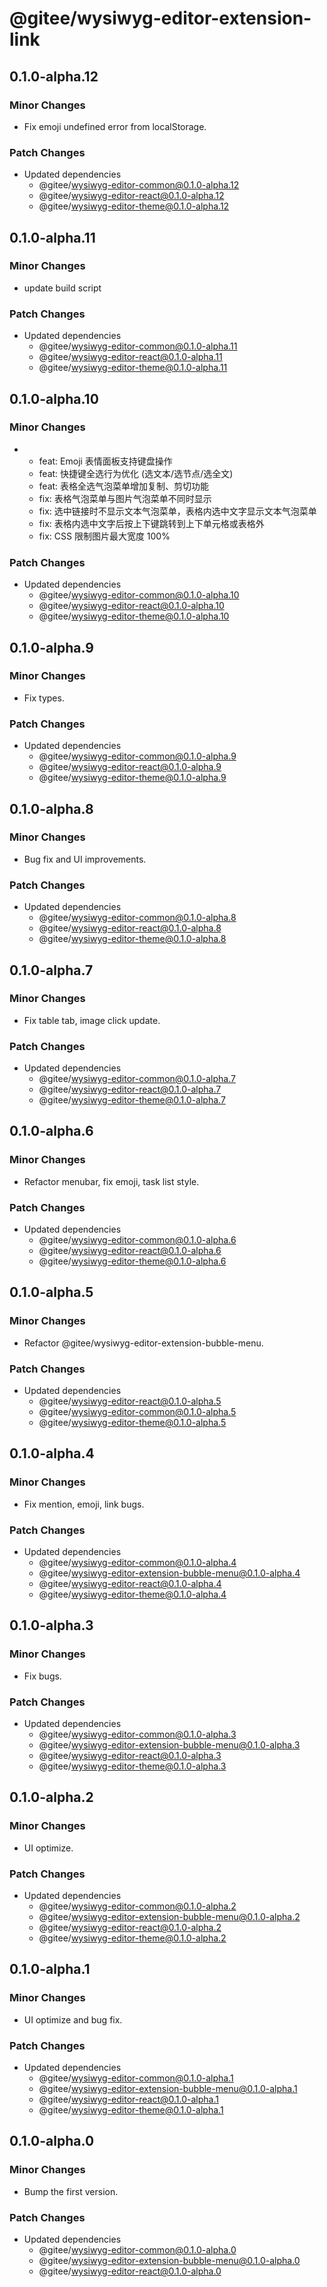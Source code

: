 # @gitee/wysiwyg-editor-extension-link

## 0.1.0-alpha.12

### Minor Changes

- Fix emoji undefined error from localStorage.

### Patch Changes

- Updated dependencies
  - @gitee/wysiwyg-editor-common@0.1.0-alpha.12
  - @gitee/wysiwyg-editor-react@0.1.0-alpha.12
  - @gitee/wysiwyg-editor-theme@0.1.0-alpha.12

## 0.1.0-alpha.11

### Minor Changes

- update build script

### Patch Changes

- Updated dependencies
  - @gitee/wysiwyg-editor-common@0.1.0-alpha.11
  - @gitee/wysiwyg-editor-react@0.1.0-alpha.11
  - @gitee/wysiwyg-editor-theme@0.1.0-alpha.11

## 0.1.0-alpha.10

### Minor Changes

- - feat: Emoji 表情面板支持键盘操作
  - feat: 快捷键全选行为优化 (选文本/选节点/选全文)
  - feat: 表格全选气泡菜单增加复制、剪切功能
  - fix: 表格气泡菜单与图片气泡菜单不同时显示
  - fix: 选中链接时不显示文本气泡菜单，表格内选中文字显示文本气泡菜单
  - fix: 表格内选中文字后按上下键跳转到上下单元格或表格外
  - fix: CSS 限制图片最大宽度 100%

### Patch Changes

- Updated dependencies
  - @gitee/wysiwyg-editor-common@0.1.0-alpha.10
  - @gitee/wysiwyg-editor-react@0.1.0-alpha.10
  - @gitee/wysiwyg-editor-theme@0.1.0-alpha.10

## 0.1.0-alpha.9

### Minor Changes

- Fix types.

### Patch Changes

- Updated dependencies
  - @gitee/wysiwyg-editor-common@0.1.0-alpha.9
  - @gitee/wysiwyg-editor-react@0.1.0-alpha.9
  - @gitee/wysiwyg-editor-theme@0.1.0-alpha.9

## 0.1.0-alpha.8

### Minor Changes

- Bug fix and UI improvements.

### Patch Changes

- Updated dependencies
  - @gitee/wysiwyg-editor-common@0.1.0-alpha.8
  - @gitee/wysiwyg-editor-react@0.1.0-alpha.8
  - @gitee/wysiwyg-editor-theme@0.1.0-alpha.8

## 0.1.0-alpha.7

### Minor Changes

- Fix table tab, image click update.

### Patch Changes

- Updated dependencies
  - @gitee/wysiwyg-editor-common@0.1.0-alpha.7
  - @gitee/wysiwyg-editor-react@0.1.0-alpha.7
  - @gitee/wysiwyg-editor-theme@0.1.0-alpha.7

## 0.1.0-alpha.6

### Minor Changes

- Refactor menubar, fix emoji, task list style.

### Patch Changes

- Updated dependencies
  - @gitee/wysiwyg-editor-common@0.1.0-alpha.6
  - @gitee/wysiwyg-editor-react@0.1.0-alpha.6
  - @gitee/wysiwyg-editor-theme@0.1.0-alpha.6

## 0.1.0-alpha.5

### Minor Changes

- Refactor @gitee/wysiwyg-editor-extension-bubble-menu.

### Patch Changes

- Updated dependencies
  - @gitee/wysiwyg-editor-react@0.1.0-alpha.5
  - @gitee/wysiwyg-editor-common@0.1.0-alpha.5
  - @gitee/wysiwyg-editor-theme@0.1.0-alpha.5

## 0.1.0-alpha.4

### Minor Changes

- Fix mention, emoji, link bugs.

### Patch Changes

- Updated dependencies
  - @gitee/wysiwyg-editor-common@0.1.0-alpha.4
  - @gitee/wysiwyg-editor-extension-bubble-menu@0.1.0-alpha.4
  - @gitee/wysiwyg-editor-react@0.1.0-alpha.4
  - @gitee/wysiwyg-editor-theme@0.1.0-alpha.4

## 0.1.0-alpha.3

### Minor Changes

- Fix bugs.

### Patch Changes

- Updated dependencies
  - @gitee/wysiwyg-editor-common@0.1.0-alpha.3
  - @gitee/wysiwyg-editor-extension-bubble-menu@0.1.0-alpha.3
  - @gitee/wysiwyg-editor-react@0.1.0-alpha.3
  - @gitee/wysiwyg-editor-theme@0.1.0-alpha.3

## 0.1.0-alpha.2

### Minor Changes

- UI optimize.

### Patch Changes

- Updated dependencies
  - @gitee/wysiwyg-editor-common@0.1.0-alpha.2
  - @gitee/wysiwyg-editor-extension-bubble-menu@0.1.0-alpha.2
  - @gitee/wysiwyg-editor-react@0.1.0-alpha.2
  - @gitee/wysiwyg-editor-theme@0.1.0-alpha.2

## 0.1.0-alpha.1

### Minor Changes

- UI optimize and bug fix.

### Patch Changes

- Updated dependencies
  - @gitee/wysiwyg-editor-common@0.1.0-alpha.1
  - @gitee/wysiwyg-editor-extension-bubble-menu@0.1.0-alpha.1
  - @gitee/wysiwyg-editor-react@0.1.0-alpha.1
  - @gitee/wysiwyg-editor-theme@0.1.0-alpha.1

## 0.1.0-alpha.0

### Minor Changes

- Bump the first version.

### Patch Changes

- Updated dependencies
  - @gitee/wysiwyg-editor-common@0.1.0-alpha.0
  - @gitee/wysiwyg-editor-extension-bubble-menu@0.1.0-alpha.0
  - @gitee/wysiwyg-editor-react@0.1.0-alpha.0
